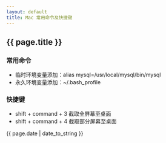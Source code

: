 ```yaml
---
layout: default
title: Mac 常用命令及快捷键
---
```

## {{ page.title }} ##

### 常用命令 ###


- 临时环境变量添加：alias mysql=/usr/local/mysql/bin/mysql
- 永久环境变量添加：~/.bash_profile

 

 

### 快捷键 ###

- shift + command + 3 截取全屏幕至桌面
- shift + command + 4 截取部分屏幕至桌面

{{ page.date | date_to_string }}